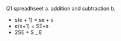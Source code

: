 Q1 spreadhseet 
a. addition and subtraction
b. 
- s(e + 1) = se + s
- e(s+1) = SE+s
- 2SE + S _ E
```Java

```